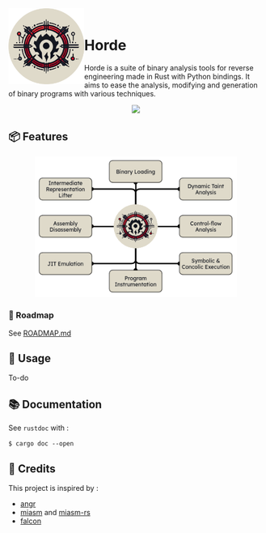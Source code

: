 <div align="left">
    <img align="left" src="/assets/horde-circle.png" width="150">
    &nbsp;
    <h1>Horde</h1>
    <p>
        Horde is a suite of binary analysis tools for reverse engineering made in Rust with Python bindings. It aims to ease the analysis, modifying and generation of binary programs with various techniques.
    </p>
    <div align="center">
        <img src="https://img.shields.io/badge/Built%20with%20Rust-grey?style=for-the-badge&logo=rust&color=%23282828">
    </div>
</div>

## 📦 Features

<div align="center">
  <img src="assets/horde-features.drawio.png" width="400">
</div>

### 🎯 Roadmap

See [ROADMAP.md](ROADMAP.md)

## 🧩 Usage

To-do

## 📚 Documentation

See `rustdoc` with :

```shell
$ cargo doc --open
```

## 🔗 Credits

This project is inspired by :
- [angr](https://github.com/angr/angr)
- [miasm](https://github.com/cea-sec/miasm/) and [miasm-rs](https://github.com/serpilliere/miasm-rs)
- [falcon](https://github.com/falconre/falcon)
